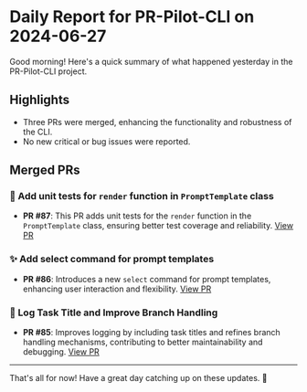 # Daily Report for PR-Pilot-CLI on 2024-06-27

Good morning! Here's a quick summary of what happened yesterday in the PR-Pilot-CLI project.

## Highlights
- Three PRs were merged, enhancing the functionality and robustness of the CLI.
- No new critical or bug issues were reported.

## Merged PRs
### 🧪 Add unit tests for `render` function in `PromptTemplate` class
- **PR #87**: This PR adds unit tests for the `render` function in the `PromptTemplate` class, ensuring better test coverage and reliability. [View PR](https://github.com/arc-eng/cli/pull/87)

### ✨ Add select command for prompt templates
- **PR #86**: Introduces a new `select` command for prompt templates, enhancing user interaction and flexibility. [View PR](https://github.com/arc-eng/cli/pull/86)

### 🔧 Log Task Title and Improve Branch Handling
- **PR #85**: Improves logging by including task titles and refines branch handling mechanisms, contributing to better maintainability and debugging. [View PR](https://github.com/arc-eng/cli/pull/85)

---

That's all for now! Have a great day catching up on these updates. 🚀